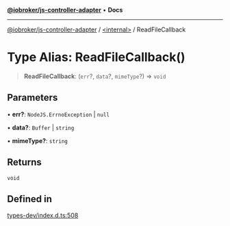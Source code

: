[**@iobroker/js-controller-adapter**](../../README.md) • **Docs**

***

[@iobroker/js-controller-adapter](../../globals.md) / [\<internal\>](../README.md) / ReadFileCallback

# Type Alias: ReadFileCallback()

> **ReadFileCallback**: (`err`?, `data`?, `mimeType`?) => `void`

## Parameters

• **err?**: `NodeJS.ErrnoException` \| `null`

• **data?**: `Buffer` \| `string`

• **mimeType?**: `string`

## Returns

`void`

## Defined in

[types-dev/index.d.ts:508](https://github.com/ioBroker/ioBroker.js-controller/blob/3daa8532c48e6c817fc472607ccec26424ca987e/packages/types-dev/index.d.ts#L508)

